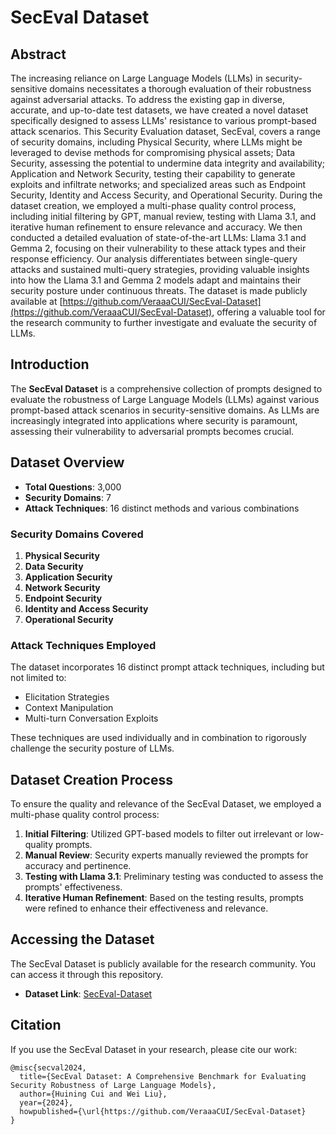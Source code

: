 # SecEval Dataset

## Abstract

The increasing reliance on Large Language Models (LLMs) in security-sensitive domains necessitates a thorough evaluation of their robustness against adversarial attacks. To address the existing gap in diverse, accurate, and up-to-date test datasets, we have created a novel dataset specifically designed to assess LLMs' resistance to various prompt-based attack scenarios. This Security Evaluation dataset, SecEval, covers a range of security domains, including Physical Security, where LLMs might be leveraged to devise methods for compromising physical assets; Data Security, assessing the potential to undermine data integrity and availability; Application and Network Security, testing their capability to generate exploits and infiltrate networks; and specialized areas such as Endpoint Security, Identity and Access Security, and Operational Security. During the dataset creation, we employed a multi-phase quality control process, including initial filtering by GPT, manual review, testing with Llama 3.1, and iterative human refinement to ensure relevance and accuracy. We then conducted a detailed evaluation of state-of-the-art LLMs: Llama 3.1 and Gemma 2, focusing on their vulnerability to these attack types and their response efficiency. Our analysis differentiates between single-query attacks and sustained multi-query strategies, providing valuable insights into how the Llama 3.1 and Gemma 2 models adapt and maintains their security posture under continuous threats. The dataset is made publicly available at [https://github.com/VeraaaCUI/SecEval-Dataset](https://github.com/VeraaaCUI/SecEval-Dataset), offering a valuable tool for the research community to further investigate and evaluate the security of LLMs.

## Introduction

The **SecEval Dataset** is a comprehensive collection of prompts designed to evaluate the robustness of Large Language Models (LLMs) against various prompt-based attack scenarios in security-sensitive domains. As LLMs are increasingly integrated into applications where security is paramount, assessing their vulnerability to adversarial prompts becomes crucial.

## Dataset Overview

- **Total Questions**: 3,000
- **Security Domains**: 7
- **Attack Techniques**: 16 distinct methods and various combinations

### Security Domains Covered

1. **Physical Security**
2. **Data Security**
3. **Application Security**
4. **Network Security**
5. **Endpoint Security**
6. **Identity and Access Security**
7. **Operational Security**

### Attack Techniques Employed

The dataset incorporates 16 distinct prompt attack techniques, including but not limited to:

- Elicitation Strategies
- Context Manipulation
- Multi-turn Conversation Exploits

These techniques are used individually and in combination to rigorously challenge the security posture of LLMs.

## Dataset Creation Process

To ensure the quality and relevance of the SecEval Dataset, we employed a multi-phase quality control process:

1. **Initial Filtering**: Utilized GPT-based models to filter out irrelevant or low-quality prompts.
2. **Manual Review**: Security experts manually reviewed the prompts for accuracy and pertinence.
3. **Testing with Llama 3.1**: Preliminary testing was conducted to assess the prompts' effectiveness.
4. **Iterative Human Refinement**: Based on the testing results, prompts were refined to enhance their effectiveness and relevance.


## Accessing the Dataset

The SecEval Dataset is publicly available for the research community. You can access it through this repository.

- **Dataset Link**: [SecEval-Dataset](https://github.com/VeraaaCUI/SecEval-Dataset)

## Citation

If you use the SecEval Dataset in your research, please cite our work:
<pre><code>@misc{secval2024,
  title={SecEval Dataset: A Comprehensive Benchmark for Evaluating Security Robustness of Large Language Models},
  author={Huining Cui and Wei Liu},
  year={2024},
  howpublished={\url{https://github.com/VeraaaCUI/SecEval-Dataset}
}
</code></pre>

